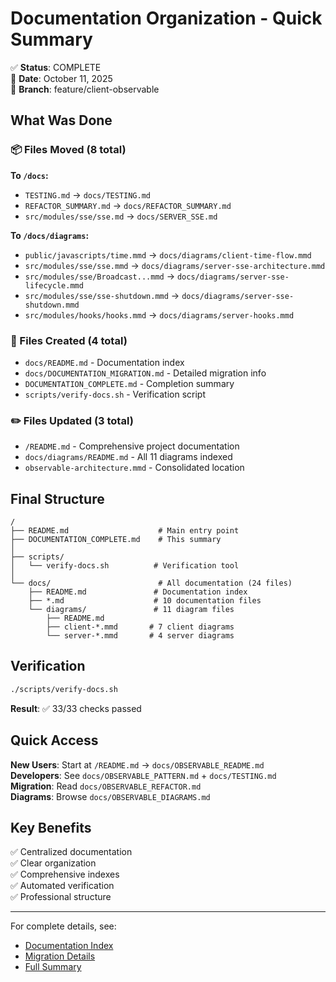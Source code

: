 # Documentation Organization - Quick Summary

✅ **Status**: COMPLETE  
📅 **Date**: October 11, 2025  
🌿 **Branch**: feature/client-observable

## What Was Done

### 📦 Files Moved (8 total)

**To `/docs`:**
- `TESTING.md` → `docs/TESTING.md`
- `REFACTOR_SUMMARY.md` → `docs/REFACTOR_SUMMARY.md`
- `src/modules/sse/sse.md` → `docs/SERVER_SSE.md`

**To `/docs/diagrams`:**
- `public/javascripts/time.mmd` → `docs/diagrams/client-time-flow.mmd`
- `src/modules/sse/sse.mmd` → `docs/diagrams/server-sse-architecture.mmd`
- `src/modules/sse/Broadcast...mmd` → `docs/diagrams/server-sse-lifecycle.mmd`
- `src/modules/sse/sse-shutdown.mmd` → `docs/diagrams/server-sse-shutdown.mmd`
- `src/modules/hooks/hooks.mmd` → `docs/diagrams/server-hooks.mmd`

### 📝 Files Created (4 total)

- `docs/README.md` - Documentation index
- `docs/DOCUMENTATION_MIGRATION.md` - Detailed migration info
- `DOCUMENTATION_COMPLETE.md` - Completion summary
- `scripts/verify-docs.sh` - Verification script

### ✏️ Files Updated (3 total)

- `/README.md` - Comprehensive project documentation
- `docs/diagrams/README.md` - All 11 diagrams indexed
- `observable-architecture.mmd` - Consolidated location

## Final Structure

```
/
├── README.md                    # Main entry point
├── DOCUMENTATION_COMPLETE.md    # This summary
│
├── scripts/
│   └── verify-docs.sh          # Verification tool
│
└── docs/                        # All documentation (24 files)
    ├── README.md               # Documentation index
    ├── *.md                    # 10 documentation files
    └── diagrams/               # 11 diagram files
        ├── README.md
        ├── client-*.mmd       # 7 client diagrams
        └── server-*.mmd       # 4 server diagrams
```

## Verification

```bash
./scripts/verify-docs.sh
```

**Result**: ✅ 33/33 checks passed

## Quick Access

**New Users**: Start at `/README.md` → `docs/OBSERVABLE_README.md`  
**Developers**: See `docs/OBSERVABLE_PATTERN.md` + `docs/TESTING.md`  
**Migration**: Read `docs/OBSERVABLE_REFACTOR.md`  
**Diagrams**: Browse `docs/OBSERVABLE_DIAGRAMS.md`

## Key Benefits

✅ Centralized documentation  
✅ Clear organization  
✅ Comprehensive indexes  
✅ Automated verification  
✅ Professional structure  

---

For complete details, see:
- [Documentation Index](docs/README.md)
- [Migration Details](docs/DOCUMENTATION_MIGRATION.md)
- [Full Summary](DOCUMENTATION_COMPLETE.md)
